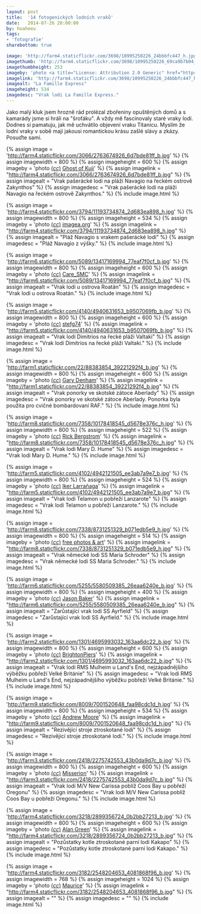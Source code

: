 ```yaml
---
layout: post
title:  '14 fotogenických lodních vraků'
date:   2014-07-26 20:00:00
by: hoaheeu
tags:
- 'fotografie'
sharebottom: true

image: 'http://farm4.staticflickr.com/3698/10995250226_24bbbfc447_h.jpg'
imagethumb: 'http://farm4.staticflickr.com/3698/10995250226_69ca9b7b04_n.jpg'
imagethumbheight: 253
imageby: 'photo <a title="License: Attribution 2.0 Generic" href="https://creativecommons.org/licenses/by/2.0/">(<em>cc</em>)</a> <a href="http://www.flickr.com/photos/imatty35/10995250226">Matthew Straubmuller</a>'
imagelink: 'http://farm4.staticflickr.com/3698/10995250226_24bbbfc447_h.jpg'
imagealt: "La Famille Express"
imageheight: 534
imagedesc: "Vrak lodi La Famille Express."
---
```

Jako malý kluk jsem hrozně rád prolézal zbořeniny opuštěných domů a s kamarády jsme si hráli na "šroťáku". A vždy mě fascinovaly staré vraky lodí. Dodnes si pamatuju, jak mě uchvátilo objevení vraku Titanicu. Myslím že lodní vraky v sobě mají jakousi romantickou krásu zašlé slávy a zkázy. Posuďte sami.

<!-- img -->
{% assign image = 'http://farm4.staticflickr.com/3066/2763674926_6d7bde81ff_b.jpg' %}
{% assign imagewidth = 800 %}
{% assign imageheight = 600 %}
{% assign imageby = 'photo <a title="License: Attribution 2.0 Generic" href="https://creativecommons.org/licenses/by/2.0/">(<em>cc</em>)</a> <a href="http://www.flickr.com/photos/ghost_of_kuji/2763674926">Ghost of Kuji</a>' %}
{% assign imagelink = "http://farm4.staticflickr.com/3066/2763674926_6d7bde81ff_b.jpg" %}
{% assign imagealt = "Vrak pašerácké lodi na pláži Navagio na řeckém ostrově Zakynthos" %}
{% assign imagedesc = "Vrak pašerácké lodi na pláži Navagio na řeckém ostrově Zakynthos." %}
{% include image.html %}

{% assign image = 'http://farm4.staticflickr.com/3794/11193734874_2d683ea898_h.jpg' %}
{% assign imagewidth = 800 %}
{% assign imageheight = 534 %}
{% assign imageby = 'photo <a title="License: Attribution-NoDerivs 2.0 Generic" href="https://creativecommons.org/licenses/by-nd/2.0/">(<em>cc</em>)</a> <a href="http://www.flickr.com/photos/imagea/11193734874">imagea.org</a>' %}
{% assign imagelink = "http://farm4.staticflickr.com/3794/11193734874_2d683ea898_h.jpg" %}
{% assign imagealt = "Pláž Navagio s vrakem pašerácké lodi" %}
{% assign imagedesc = "Pláž Navagio z výšky." %}
{% include image.html %}

{% assign image = 'http://farm6.staticflickr.com/5089/13417169994_77eaf7f0cf_b.jpg' %}
{% assign imagewidth = 800 %}
{% assign imageheight = 600 %}
{% assign imageby = 'photo <a title="License: Attribution-NoDerivs 2.0 Generic" href="https://creativecommons.org/licenses/by-nd/2.0/">(<em>cc</em>)</a> <a href="http://www.flickr.com/photos/75491103@N00/13417169994">Care_SMC</a>' %}
{% assign imagelink = "http://farm6.staticflickr.com/5089/13417169994_77eaf7f0cf_b.jpg" %}
{% assign imagealt = "Vrak lodi u ostrova Roatán" %}
{% assign imagedesc = "Vrak lodi u ostrova Roatán." %}
{% include image.html %}

{% assign image = 'http://farm5.staticflickr.com/4140/4940631653_b9507069fb_b.jpg' %}
{% assign imagewidth = 800 %}
{% assign imageheight = 600 %}
{% assign imageby = 'photo <a title="License: Attribution 2.0 Generic" href="https://creativecommons.org/licenses/by/2.0/">(<em>cc</em>)</a> <a href="http://www.flickr.com/photos/stg_gr1/4940631653">stefg74</a>' %}
{% assign imagelink = "http://farm5.staticflickr.com/4140/4940631653_b9507069fb_b.jpg" %}
{% assign imagealt = "Vrak lodi Dimitrios na řecké pláži Valtaki" %}
{% assign imagedesc = "Vrak lodi Dimitrios na řecké pláži Valtaki." %}
{% include image.html %}

{% assign image = 'http://farm1.staticflickr.com/22/88383854_39221292f4_b.jpg' %}
{% assign imagewidth = 800 %}
{% assign imageheight = 600 %}
{% assign imageby = 'photo <a title="License: Attribution-NoDerivs 2.0 Generic" href="https://creativecommons.org/licenses/by-nd/2.0/">(<em>cc</em>)</a> <a href="http://www.flickr.com/photos/garyjd/88383854">Gary Denham</a>' %}
{% assign imagelink = "http://farm1.staticflickr.com/22/88383854_39221292f4_b.jpg" %}
{% assign imagealt = "Vrak ponorky ve skotské zátoce Aberlady" %}
{% assign imagedesc = "Vrak ponorky ve skotské zátoce Aberlady. Ponorka byla použita pro cvičné bombardovaní RAF." %}
{% include image.html %}

{% assign image = 'http://farm8.staticflickr.com/7358/10178418545_d5678e376c_h.jpg' %}
{% assign imagewidth = 800 %}
{% assign imageheight = 522 %}
{% assign imageby = 'photo <a title="License: Attribution-NoDerivs 2.0 Generic" href="https://creativecommons.org/licenses/by-nd/2.0/">(<em>cc</em>)</a> <a href="http://www.flickr.com/photos/rick_bergstrom/10178418545">Rick Bergstrom</a>' %}
{% assign imagelink = "http://farm8.staticflickr.com/7358/10178418545_d5678e376c_h.jpg" %}
{% assign imagealt = "Vrak lodi Mary D. Hume" %}
{% assign imagedesc = "Vrak lodi Mary D. Hume." %}
{% include image.html %}

{% assign image = 'http://farm5.staticflickr.com/4102/4942121505_ee3ab7a9e7_b.jpg' %}
{% assign imagewidth = 800 %}
{% assign imageheight = 524 %}
{% assign imageby = 'photo <a title="License: Attribution 2.0 Generic" href="https://creativecommons.org/licenses/by/2.0/">(<em>cc</em>)</a> <a href="http://www.flickr.com/photos/13844565@N07/4942121505">Iker Larrañaga</a>' %}
{% assign imagelink = "http://farm5.staticflickr.com/4102/4942121505_ee3ab7a9e7_b.jpg" %}
{% assign imagealt = "Vrak lodi Telamon u pobřeží Lanzarote" %}
{% assign imagedesc = "Vrak lodi Telamon u pobřeží Lanzarote." %}
{% include image.html %}

{% assign image = 'http://farm8.staticflickr.com/7338/8731251329_b071edb5e9_h.jpg' %}
{% assign imagewidth = 800 %}
{% assign imageheight = 514 %}
{% assign imageby = 'photo <a title="License: Attribution 2.0 Generic" href="https://creativecommons.org/licenses/by/2.0/">(<em>cc</em>)</a> <a href="http://www.flickr.com/photos/79818573@N04/8731251329">free photos & art</a>' %}
{% assign imagelink = "http://farm8.staticflickr.com/7338/8731251329_b071edb5e9_h.jpg" %}
{% assign imagealt = "Vrak německé lodi SS Maria Schroder" %}
{% assign imagedesc = "Vrak německé lodi SS Maria Schroder." %}
{% include image.html %}

{% assign image = 'http://farm6.staticflickr.com/5255/5580509385_26eaa6240e_b.jpg' %}
{% assign imagewidth = 800 %}
{% assign imageheight = 400 %}
{% assign imageby = 'photo <a title="License: Attribution 2.0 Generic" href="https://creativecommons.org/licenses/by/2.0/">(<em>cc</em>)</a> <a href="http://www.flickr.com/photos/mezuni/5580509385">Jason Baker</a>' %}
{% assign imagelink = "http://farm6.staticflickr.com/5255/5580509385_26eaa6240e_b.jpg" %}
{% assign imagealt = "Zarůstající vrak lodi SS Ayrfield" %}
{% assign imagedesc = "Zarůstající vrak lodi SS Ayrfield." %}
{% include image.html %}

{% assign image = 'http://farm2.staticflickr.com/1301/4695993032_163aa6dc22_b.jpg' %}
{% assign imagewidth = 800 %}
{% assign imageheight = 600 %}
{% assign imageby = 'photo <a title="License: Attribution 2.0 Generic" href="https://creativecommons.org/licenses/by/2.0/">(<em>cc</em>)</a> <a href="http://www.flickr.com/photos/piers_cumming/4695993032">BrightonPiers</a>' %}
{% assign imagelink = "http://farm2.staticflickr.com/1301/4695993032_163aa6dc22_b.jpg" %}
{% assign imagealt = "Vrak lodi RMS Mulheim u Land's End, nejzápadnějšího výběžku pobřeží Velké Británie" %}
{% assign imagedesc = "Vrak lodi RMS Mulheim u Land's End, nejzápadnějšího výběžku pobřeží Velké Británie." %}
{% include image.html %}

{% assign image = 'http://farm9.staticflickr.com/8009/7001520648_faa98cdc1d_h.jpg' %}
{% assign imagewidth = 800 %}
{% assign imageheight = 534 %}
{% assign imageby = 'photo <a title="License: Attribution-ShareAlike 2.0 Generic" href="https://creativecommons.org/licenses/by-sa/2.0/">(<em>cc</em>)</a> <a href="http://www.flickr.com/photos/andryn2006/7001520648">Andrew Moore</a>' %}
{% assign imagelink = "http://farm9.staticflickr.com/8009/7001520648_faa98cdc1d_h.jpg" %}
{% assign imagealt = "Rezivějící stroje ztroskotané lodi" %}
{% assign imagedesc = "Rezivějící stroje ztroskotané lodi." %}
{% include image.html %}

{% assign image = 'http://farm3.staticflickr.com/2418/2275742553_43b0da9d7c_b.jpg' %}
{% assign imagewidth = 800 %}
{% assign imageheight = 600 %}
{% assign imageby = 'photo <a title="License: Attribution 2.0 Generic" href="https://creativecommons.org/licenses/by/2.0/">(<em>cc</em>)</a> <a href="http://www.flickr.com/photos/misserion/2275742553">Misserion</a>' %}
{% assign imagelink = "http://farm3.staticflickr.com/2418/2275742553_43b0da9d7c_b.jpg" %}
{% assign imagealt = "Vrak lodi M/V New Carissa poblíž Coos Bay u pobřeží Oregonu" %}
{% assign imagedesc = "Vrak lodi M/V New Carissa poblíž Coos Bay u pobřeží Oregonu." %}
{% include image.html %}

{% assign image = 'http://farm4.staticflickr.com/3218/2899356724_0b2bb27213_b.jpg' %}
{% assign imagewidth = 800 %}
{% assign imageheight = 600 %}
{% assign imageby = 'photo <a title="License: Attribution 2.0 Generic" href="https://creativecommons.org/licenses/by/2.0/">(<em>cc</em>)</a> <a href="http://www.flickr.com/photos/gcode/2899356724">Alan Green</a>' %}
{% assign imagelink = "http://farm4.staticflickr.com/3218/2899356724_0b2bb27213_b.jpg" %}
{% assign imagealt = "Pozůstatky kotle ztroskotané parní lodi Kakapo" %}
{% assign imagedesc = "Pozůstatky kotle ztroskotané parní lodi Kakapo." %}
{% include image.html %}

{% assign image = 'http://farm4.staticflickr.com/3182/2548204653_4081868f96_b.jpg' %}
{% assign imagewidth = 768 %}
{% assign imageheight = 1024 %}
{% assign imageby = 'photo <a title="License: Attribution 2.0 Generic" href="https://creativecommons.org/licenses/by/2.0/">(<em>cc</em>)</a> <a href="http://www.flickr.com/photos/mauricedb/2548204653">Maurice</a>' %}
{% assign imagelink = "http://farm4.staticflickr.com/3182/2548204653_4081868f96_b.jpg" %}
{% assign imagealt = "" %}
{% assign imagedesc = "" %}
{% include image.html %}